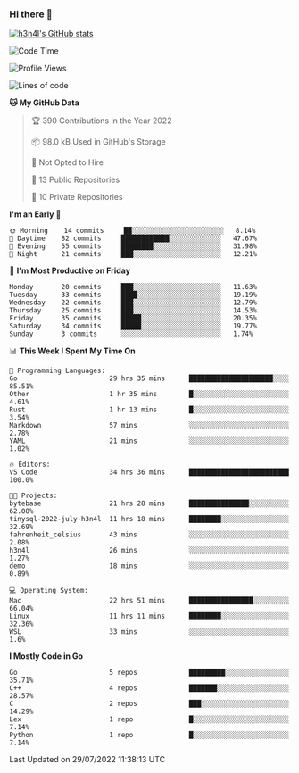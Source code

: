 ### Hi there 👋

[![h3n4l's GitHub stats](https://github-readme-stats.vercel.app/api?username=h3n4l&count_private=true&show_icons=true&theme=radical)](https://github.com/h3n4l/github-readme-stats)

<!--START_SECTION:waka-->
![Code Time](http://img.shields.io/badge/Code%20Time-529%20hrs%2043%20mins-blue)

![Profile Views](http://img.shields.io/badge/Profile%20Views-113-blue)

![Lines of code](https://img.shields.io/badge/From%20Hello%20World%20I%27ve%20Written-39%20Thousand%20lines%20of%20code-blue)

**🐱 My GitHub Data** 

> 🏆 390 Contributions in the Year 2022
 > 
> 📦 98.0 kB Used in GitHub's Storage 
 > 
> 🚫 Not Opted to Hire
 > 
> 📜 13 Public Repositories 
 > 
> 🔑 10 Private Repositories  
 > 
**I'm an Early 🐤** 

```text
🌞 Morning    14 commits     ██░░░░░░░░░░░░░░░░░░░░░░░   8.14% 
🌆 Daytime    82 commits     ████████████░░░░░░░░░░░░░   47.67% 
🌃 Evening    55 commits     ████████░░░░░░░░░░░░░░░░░   31.98% 
🌙 Night      21 commits     ███░░░░░░░░░░░░░░░░░░░░░░   12.21%

```
📅 **I'm Most Productive on Friday** 

```text
Monday       20 commits     ███░░░░░░░░░░░░░░░░░░░░░░   11.63% 
Tuesday      33 commits     ████░░░░░░░░░░░░░░░░░░░░░   19.19% 
Wednesday    22 commits     ███░░░░░░░░░░░░░░░░░░░░░░   12.79% 
Thursday     25 commits     ███░░░░░░░░░░░░░░░░░░░░░░   14.53% 
Friday       35 commits     █████░░░░░░░░░░░░░░░░░░░░   20.35% 
Saturday     34 commits     █████░░░░░░░░░░░░░░░░░░░░   19.77% 
Sunday       3 commits      ░░░░░░░░░░░░░░░░░░░░░░░░░   1.74%

```


📊 **This Week I Spent My Time On** 

```text
💬 Programming Languages: 
Go                       29 hrs 35 mins      █████████████████████░░░░   85.51% 
Other                    1 hr 35 mins        █░░░░░░░░░░░░░░░░░░░░░░░░   4.61% 
Rust                     1 hr 13 mins        █░░░░░░░░░░░░░░░░░░░░░░░░   3.54% 
Markdown                 57 mins             ░░░░░░░░░░░░░░░░░░░░░░░░░   2.78% 
YAML                     21 mins             ░░░░░░░░░░░░░░░░░░░░░░░░░   1.02%

🔥 Editors: 
VS Code                  34 hrs 36 mins      █████████████████████████   100.0%

🐱‍💻 Projects: 
bytebase                 21 hrs 28 mins      ███████████████░░░░░░░░░░   62.08% 
tinysql-2022-july-h3n4l  11 hrs 18 mins      ████████░░░░░░░░░░░░░░░░░   32.69% 
fahrenheit_celsius       43 mins             ░░░░░░░░░░░░░░░░░░░░░░░░░   2.08% 
h3n4l                    26 mins             ░░░░░░░░░░░░░░░░░░░░░░░░░   1.27% 
demo                     18 mins             ░░░░░░░░░░░░░░░░░░░░░░░░░   0.89%

💻 Operating System: 
Mac                      22 hrs 51 mins      ████████████████░░░░░░░░░   66.04% 
Linux                    11 hrs 11 mins      ████████░░░░░░░░░░░░░░░░░   32.36% 
WSL                      33 mins             ░░░░░░░░░░░░░░░░░░░░░░░░░   1.6%

```

**I Mostly Code in Go** 

```text
Go                       5 repos             █████████░░░░░░░░░░░░░░░░   35.71% 
C++                      4 repos             ███████░░░░░░░░░░░░░░░░░░   28.57% 
C                        2 repos             ███░░░░░░░░░░░░░░░░░░░░░░   14.29% 
Lex                      1 repo              █░░░░░░░░░░░░░░░░░░░░░░░░   7.14% 
Python                   1 repo              █░░░░░░░░░░░░░░░░░░░░░░░░   7.14%

```



 Last Updated on 29/07/2022 11:38:13 UTC
<!--END_SECTION:waka-->

